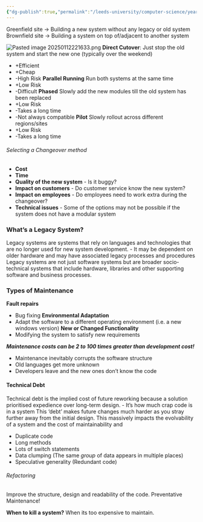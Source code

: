 ```yaml
---
{"dg-publish":true,"permalink":"/leeds-university/computer-science/year-2/software-eng-principles/revision/l15-software-evolution/"}
---
```



Greenfield site -> Building a new system without any legacy or old system
Brownfield site -> Building a system on top of/adjacent to another system

![Pasted image 20250112221633.png](/img/user/Leeds%20University/Computer%20Science/Year%202/Software%20Eng%20Principles/Revision/images/Pasted%20image%2020250112221633.png)
**Direct Cutover**:
Just stop the old system and start the new one (typically over the weekend)
- +Efficient
- +Cheap
- -High Risk
**Parallel Running**
Run both systems at the same time
- +Low Risk
- -Difficult
**Phased**
Slowly add the new modules till the old system has been replaced
- +Low Risk
- -Takes a long time
- -Not always compatible
**Pilot**
Slowly rollout across different regions/sites
- +Low Risk
- -Takes a long time

###### Selecting a Changeover method
- **Cost**
- **Time**
- **Quality of the new system** - Is it buggy?
- **Impact on customers** - Do customer service know the new system?
- **Impact on employees** - Do employees need to work extra during the changeover?
- **Technical issues** - Some of the options may not be possible if the system does not have a modular system
### What’s a Legacy System?
Legacy systems are systems that rely on languages and technologies that are no longer used for new system development.
	- It may be dependent on older hardware and may have associated legacy processes and procedures
Legacy systems are not just software systems but are broader socio-technical systems that include hardware, libraries and other supporting software and business processes.
### Types of Maintenance
**Fault repairs**
- Bug fixing
**Environmental Adaptation**
- Adapt the software to a different operating environment (i.e. a new windows version)
**New or Changed Functionality**
- Modifying the system to satisfy new requirements

***Maintenance costs can be 2 to 100 times greater than development cost!***
- Maintenance inevitably corrupts the software structure
- Old languages get more unknown
- Developers leave and the new ones don’t know the code
#### Technical Debt
Technical debt is the implied cost of future reworking because a solution prioritised expedience over long-term design.
	- It’s how much crap code is in a system
This ‘debt’ makes future changes much harder as you stray further away from the initial design.
This massively impacts the evolvability of a system and the cost of maintainability and 

- Duplicate code
- Long methods
- Lots of switch statements
- Data clumping (The same *group* of data appears in multiple places)
- Speculative generality (Redundant code)

###### Refactoring
Improve the structure, design and readability of the code.
Preventative Maintenance!

**When to kill a system?**
When its too expensive to maintain.